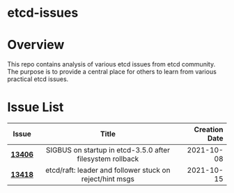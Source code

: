 etcd-issues 
======
# Overview
This repo contains analysis of various etcd issues from etcd community. The purpose is to provide a central place for others to learn from various practical etcd issues.

# Issue List
| Issue   |      Title      |  Creation Date |
|----------|:-------------:|------:|
| **[13406](13406)** |  SIGBUS on startup in etcd-3.5.0 after filesystem rollback | 2021-10-08 |
| **[13418](13418)** |  etcd/raft: leader and follower stuck on reject/hint msgs  | 2021-10-15 |
